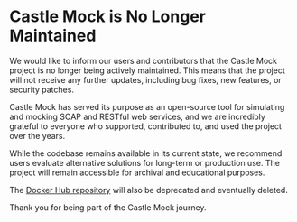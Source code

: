 # Castle Mock is No Longer Maintained
We would like to inform our users and contributors that the Castle Mock project is no longer being actively maintained. This means that the project will not receive any further updates, including bug fixes, new features, or security patches.

Castle Mock has served its purpose as an open-source tool for simulating and mocking SOAP and RESTful web services, and we are incredibly grateful to everyone who supported, contributed to, and used the project over the years.

While the codebase remains available in its current state, we recommend users evaluate alternative solutions for long-term or production use. The project will remain accessible for archival and educational purposes.

The [Docker Hub repository](https://hub.docker.com/r/castlemock/castlemock) will also be deprecated and eventually deleted.

Thank you for being part of the Castle Mock journey.
